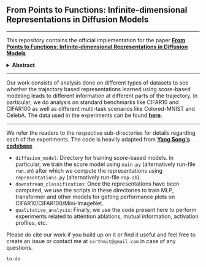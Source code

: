## From Points to Functions: Infinite-dimensional Representations in Diffusion Models
___
This repository contains the official implementation for the paper **[From Points to Functions: Infinite-dimensional Representations in Diffusion Models](to-do)**


<details>
  <summary>
    <b>Abstract</b>
  </summary>
Diffusion-based generative models learn to iteratively transfer unstructured noise to a complex target distribution as opposed to Generative Adversarial Networks (GANs) or the decoder of Variational Autoencoders (VAEs) which produce samples from the target distribution in a single step. Thus, in diffusion models every sample is naturally connected to a random trajectory which is a solution to a learned stochastic differential equation (SDE). Generative models are only concerned with the final state of this trajectory that delivers samples from the desired distribution. Abstreiter et. al (2021) showed that these stochastic trajectories can be seen as continuous filters that wash out information along the way. Consequently, it is reasonable to ask if there is an intermediate time step at which the preserved information is optimal for a given downstream task. In this work, we show that a combination of information content from different time steps gives a strictly better representation for the downstream task. We introduce an attention and recurrence based modules that ``learn to mix'' information content of various time-steps such that the resultant representation leads to superior performance in downstream tasks.
</details>

---
Our work consists of analysis done on different types of datasets to see whether the trajectory based representations learned using score-based modeling leads to different information at different parts of the trajectory. In particular, we do analysis on standard benchmarks like CIFAR10 and CIFAR100 as well as different multi-task scenarios like Colored-MNIST and CelebA. The data used in the experiments can be found **[here](https://drive.google.com/file/d/13QIH8RUSxegJT7My-e9sCekaeZwkl-dc/view?usp=sharing)**.

---

We refer the readers to the respective sub-directories for details regarding each of the experiments. The code is heavily adapted from **[Yang Song's codebase](https://github.com/yang-song/score_sde)** 

* `diffusion_model`: Directory for training score-based models. In particular, we train the score model using `main.py` (alternatively run-file `run.sh`) after which we compute the representations using `representations.py` (alternatively run-file `rep.sh`).
* `downstream_classification`: Once the representations have been computed, we use the scripts in these directories to train MLP, transformer and other models for getting performance plots on CIFAR10/CIFAR100/Mini-ImageNet.
* `qualitative_analysis`: Finally, we use the code present here to perform experiments related to attention ablations, mutual information, activation profiles, etc.

Please do cite our work if you build up on it or find it useful and feel free to create an issue or contact me at `sarthmit@gmail.com` in case of any questions.

```
to-do
```